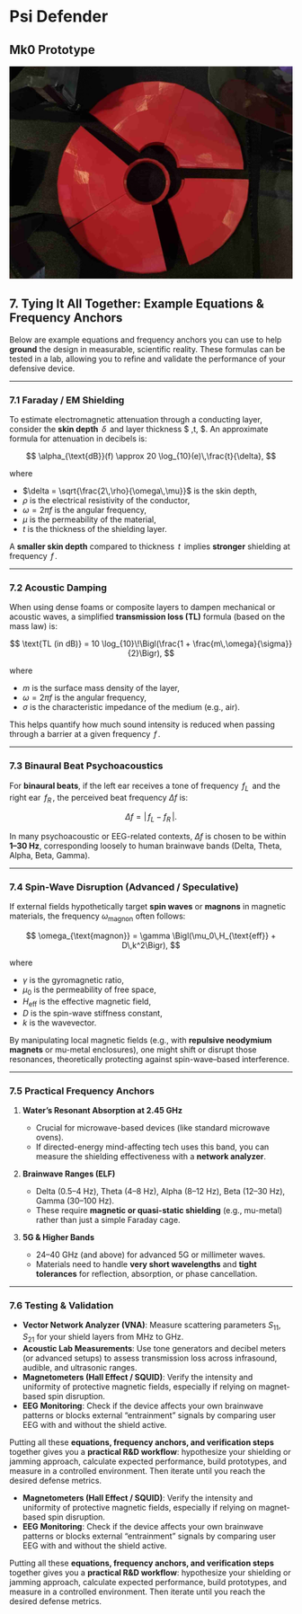 # Psi Defender

## Mk0 Prototype
![banner_image](IMG_9328_resized.jpeg)

## 7. Tying It All Together: Example Equations & Frequency Anchors

Below are example equations and frequency anchors you can use to help **ground** the design in measurable, scientific reality. These formulas can be tested in a lab, allowing you to refine and validate the performance of your defensive device.

---

### 7.1 Faraday / EM Shielding

To estimate electromagnetic attenuation through a conducting layer, consider the **skin depth** $\,\delta\,$ and layer thickness $ \,t\, $. An approximate formula for attenuation in decibels is:

$$
\alpha_{\text{dB}}(f) \approx 20 \log_{10}(e)\,\frac{t}{\delta},
$$

where

- $\delta = \sqrt{\frac{2\,\rho}{\omega\,\mu}}$ is the skin depth,
- $\rho$ is the electrical resistivity of the conductor,
- $\omega = 2\pi f$ is the angular frequency,
- $\mu$ is the permeability of the material,
- $t$ is the thickness of the shielding layer.

A **smaller skin depth** compared to thickness $\,t\,$ implies **stronger** shielding at frequency $\,f\,$.

---

### 7.2 Acoustic Damping

When using dense foams or composite layers to dampen mechanical or acoustic waves, a simplified **transmission loss (TL)** formula (based on the mass law) is:

$$
\text{TL (in dB)} = 10 \log_{10}\!\Bigl(\frac{1 + \frac{m\,\omega}{\sigma}}{2}\Bigr),
$$

where

- $m$ is the surface mass density of the layer,
- $\omega = 2\pi f$ is the angular frequency,
- $\sigma$ is the characteristic impedance of the medium (e.g., air).

This helps quantify how much sound intensity is reduced when passing through a barrier at a given frequency $\,f\,$.

---

### 7.3 Binaural Beat Psychoacoustics

For **binaural beats**, if the left ear receives a tone of frequency $\,f_L\,$ and the right ear $\,f_R\,$, the perceived beat frequency $\Delta f$ is:

$$
\Delta f = |\,f_L - f_R\,|.
$$

In many psychoacoustic or EEG-related contexts, $\Delta f$ is chosen to be within **1–30 Hz**, corresponding loosely to human brainwave bands (Delta, Theta, Alpha, Beta, Gamma).

---

### 7.4 Spin-Wave Disruption (Advanced / Speculative)

If external fields hypothetically target **spin waves** or **magnons** in magnetic materials, the frequency $\omega_{\text{magnon}}$ often follows:

$$
\omega_{\text{magnon}} = \gamma \Bigl(\mu_0\,H_{\text{eff}} + D\,k^2\Bigr),
$$

where

- $\gamma$ is the gyromagnetic ratio,
- $\mu_0$ is the permeability of free space,
- $H_{\text{eff}}$ is the effective magnetic field,
- $D$ is the spin-wave stiffness constant,
- $k$ is the wavevector.

By manipulating local magnetic fields (e.g., with **repulsive neodymium magnets** or mu-metal enclosures), one might shift or disrupt those resonances, theoretically protecting against spin-wave–based interference.

---

### 7.5 Practical Frequency Anchors

1. **Water’s Resonant Absorption at 2.45 GHz**  
   - Crucial for microwave-based devices (like standard microwave ovens).  
   - If directed-energy mind-affecting tech uses this band, you can measure the shielding effectiveness with a **network analyzer**.

2. **Brainwave Ranges (ELF)**  
   - Delta (0.5–4 Hz), Theta (4–8 Hz), Alpha (8–12 Hz), Beta (12–30 Hz), Gamma (30–100 Hz).  
   - These require **magnetic or quasi-static shielding** (e.g., mu-metal) rather than just a simple Faraday cage.

3. **5G & Higher Bands**  
   - 24–40 GHz (and above) for advanced 5G or millimeter waves.  
   - Materials need to handle **very short wavelengths** and **tight tolerances** for reflection, absorption, or phase cancellation.

---

### 7.6 Testing & Validation

- **Vector Network Analyzer (VNA)**: Measure scattering parameters $S_{11}, S_{21}$ for your shield layers from MHz to GHz.  
- **Acoustic Lab Measurements**: Use tone generators and decibel meters (or advanced setups) to assess transmission loss across infrasound, audible, and ultrasonic ranges.  
- **Magnetometers (Hall Effect / SQUID)**: Verify the intensity and uniformity of protective magnetic fields, especially if relying on magnet-based spin disruption.  
- **EEG Monitoring**: Check if the device affects your own brainwave patterns or blocks external “entrainment” signals by comparing user EEG with and without the shield active.

Putting all these **equations, frequency anchors, and verification steps** together gives you a **practical R&D workflow**: hypothesize your shielding or jamming approach, calculate expected performance, build prototypes, and measure in a controlled environment. Then iterate until you reach the desired defense metrics.
- **Magnetometers (Hall Effect / SQUID)**: Verify the intensity and uniformity of protective magnetic fields, especially if relying on magnet-based spin disruption.  
- **EEG Monitoring**: Check if the device affects your own brainwave patterns or blocks external “entrainment” signals by comparing user EEG with and without the shield active.

Putting all these **equations, frequency anchors, and verification steps** together gives you a **practical R&D workflow**: hypothesize your shielding or jamming approach, calculate expected performance, build prototypes, and measure in a controlled environment. Then iterate until you reach the desired defense metrics.
